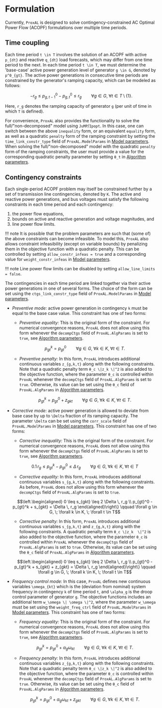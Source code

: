 # Formulation
Currently, `ProxAL` is designed to solve contingency-constrained AC Optimal Power Flow (ACOPF) formulations over multiple time periods. 


## Time coupling

Each time period ``t \in T`` involves the solution of an ACOPF with active ``p_{dt}`` and reactive ``q_{dt}`` load forecasts, which may differ from one time period to the next. In each time period ``t \in T``, we must determine the 'base-case' active power generation level of generator ``g \in G``, denoted by ``p^0_{gt}``. The active power generations in consecutive time periods are constrained by the generator's ramping capacity, which can be modeled as follows:
```math
-r_g \leq p^0_{g,t-1} - p^0_{g,t} \leq r_g \qquad \forall g \in G, \; \forall t \in T \setminus \{1\}.
```
Here, ``r_g`` denotes the ramping capacity of generator ``g`` (per unit of time in which ``T`` is defined).

For convenience, `ProxAL` also provides the functionality to solve the full/"non-decomposed" model using `JuMP`/`Ipopt`. In this case, one can switch between the above `inequality` form, or an equivalent `equality` form, as well as a quadratic `penalty` form of the ramping constraint by setting the `time_link_constr_type` field of `ProxAL.ModelParams` in [Model parameters](@ref). When solving the full/"non-decomposed" model with the quadratic `penalty` form of the ramping constraints, the user must provide a value for the corresponding quadratic penalty parameter by setting `θ_t` in [Algorithm parameters](@ref).

## Contingency constraints

Each single-period ACOPF problem may itself be constrained further by a set of transmission line contingencies, denoted by ``K``. The active and reactive power generations, and bus voltages must satisfy the following constraints in each time period and each contingency:
1. the power flow equations, 
2. bounds on active and reactive generation and voltage magnitudes, and 
3. line power flow limits.

!!! note
    It is possible that the problem parameters are such that (some of) the above constraints can become infeasible. To model this, `ProxAL` also allows constraint infeasibility (except on variable bounds) by penalizing them in the objective function with a quadratic penalty. This can be controlled by setting `allow_constr_infeas = true` and a corresponding value for `weight_constr_infeas` in [Model parameters](@ref).

!!! note
    Line power flow limits can be disabled by setting `allow_line_limits = false`.

The contingencies in each time period are linked together via their active power generations in one of several forms. The choice of the form can be set using the `ctgs_link_constr_type` field of `ProxAL.ModelParams` in [Model parameters](@ref).

* _Preventive mode:_ active power generation in contingency ``k`` must be equal to the base case value. This constraint has one of two forms:  

    * _Preventive equality:_ This is the original form of the constraint. For numerical convergence reasons, `ProxAL` does not allow using this form whenever the `decompCtgs` field of `ProxAL.AlgParams` is set to `true`,  see [Algorithm parameters](@ref).
  ```math
  p_{gt}^k = p_{gt}^0 \qquad \forall g \in G, \; \forall k \in K, \; \forall t \in T.
  ```   
  
    * _Preventive penalty:_ In this form, `ProxAL` introduces additional continuous variables ``z_{g,k,t}`` along with the following constraints. Note that a quadratic penalty term ``θ_c \|z_k \|^2`` is also added to the objective function, where the parameter ``θ_c`` is controlled within `ProxAL` whenever the `decompCtgs` field of `ProxAL.AlgParams` is set to `true`. Otherwise, its value can be set using the `θ_c` field of `ProxAL.AlgParams` in [Algorithm parameters](@ref).
  ```math
  p_{gt}^k = p_{gt}^0 + z_{gkt} \qquad \forall g \in G, \; \forall k \in K, \; \forall t \in T.
  ```

* _Corrective mode:_ active power generation is allowed to deviate from base case by up to ``\Delta`` fraction of its ramping capacity. The parameter ``\Delta`` can be set using the `corr_scale` field of `ProxAL.ModelParams` in [Model parameters](@ref). This constraint has one of two forms:   

    * _Corrective inequality:_ This is the original form of the constraint. For numerical convergence reasons, `ProxAL` does not allow using this form whenever the `decompCtgs` field of `ProxAL.AlgParams` is set to `true`, see [Algorithm parameters](@ref).
  ```math
  0.1\, r_g \leq p_{gt}^k - p_{gt}^0 \leq \Delta \, r_g \qquad \forall g \in G, \; \forall k \in K, \; \forall t \in T
  ```   

    * _Corrective equality:_ In this form, `ProxAL` introduces additional continuous variables ``s_{g,k,t}`` along with the following constraints. As before, `ProxAL` does not allow using this form whenever the `decompCtgs` field of `ProxAL.AlgParams` is set to `true`.
  ```math
  \left.\begin{aligned}
    0 \leq s_{gkt} \leq 2 \Delta \, r_g  \\
    p_{gt}^0 - p_{gt}^k + s_{gkt} = \Delta \, r_g 
    \end{aligned}\right\} \qquad \forall g \in G, \; \forall k \in K, \; \forall t \in T
  ```   

    * _Corrective penalty:_ In this form, `ProxAL` introduces additional continuous variables ``s_{g,k,t}`` and ``z_{g,k,t}`` along with the following constraints. A quadratic penalty term ``θ_c \|z_k  \|^2`` is also added to the objective function, where the parameter ``θ_c`` is controlled within `ProxAL` whenever the `decompCtgs` field of `ProxAL.AlgParams` is set to `true`. Otherwise, its value can be set using the `θ_c` field of `ProxAL.AlgParams` in [Algorithm parameters](@ref).
  ```math
  \left.\begin{aligned}
      0 \leq s_{gkt} \leq 2 \Delta \, r_g  \\
      p_{gt}^0 - p_{gt}^k + s_{gkt} + z_{gkt} = \Delta \, r_g
  \end{aligned}\right\} \qquad \forall g \in G, \; \forall k \in K, \; \forall t \in T
  ```

* _Frequency control mode:_ In this case, `ProxAL` defines new continuous variables ``\omega_{kt}`` which is the (deviation from nominal) system frequency in contingency ``k`` of time period ``t``, and ``\alpha_g`` is the droop control parameter of generator ``g``. The objective functions includes an additional term ``w_\omega \| \omega \|^2``, where the parameter ``w_\omega`` must be set using the `weight_freq_ctrl` field of `ProxAL.ModelParams` in [Model parameters](@ref). This constraint has one of two forms:  

    * _Frequency equality:_ This is the original form of the constraint. For numerical convergence reasons, `ProxAL` does not allow using this form whenever the `decompCtgs` field of `ProxAL.AlgParams` is set to `true`,  see [Algorithm parameters](@ref).
  ```math
  p_{gt}^k = p_{gt}^0 + \alpha_g \omega_{kt} \qquad \forall g \in G, \; \forall k \in K, \; \forall t \in T.
  ```
  
    * _Frequency penalty:_ In this form, `ProxAL` introduces additional continuous variables ``z_{g,k,t}`` along with the following constraints. Note that a quadratic penalty term ``θ_c \|z_k \|^2`` is also added to the objective function, where the parameter ``θ_c`` is controlled within `ProxAL` whenever the `decompCtgs` field of `ProxAL.AlgParams` is set to `true`. Otherwise, its value can be set using the `θ_c` field of `ProxAL.AlgParams` in [Algorithm parameters](@ref).
  ```math
  p_{gt}^k = p_{gt}^0 + \alpha_g \omega_{kt} + z_{gkt} \qquad \forall g \in G, \; \forall k \in K, \; \forall t \in T.
  ```
